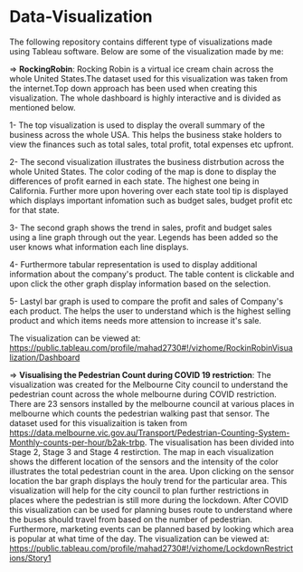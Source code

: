 # Data-Visualization
The following repository contains different type of visualizations made using Tableau software. Below are some of the visualization made by me: 


=> **RockingRobin**: 
Rocking Robin is a virtual ice cream chain across the whole United States.The dataset used for this visualization was taken from the internet.Top down approach has been used when creating this visualization. The whole dashboard is highly interactive and is divided as mentioned below. 

1- The top visualization is used to display the overall summary of the business across the whole USA. This helps the business stake holders to view the finances such as total sales, total profit, total expenses etc  upfront.

2- The second visualization illustrates the business distrbution across the whole United States. The color coding of the map is done to display the differences of profit earned in each state. The highest one being in California. Further more upon hovering over each state tool tip is displayed which displays important infomation such as budget sales, budget profit etc for that state. 

3- The second graph shows the trend in sales, profit and budget sales using a line graph through out the year. Legends has been added so the user knows what information each line displays.

4- Furthermore tabular representation is used to display additional information about the company's product.  The table content is clickable and upon click the other graph display information based on the selection. 

5- Lastyl bar graph is used to compare the profit and sales of Company's each product. The helps the user to understand which is the highest selling product and which items needs more attension to increase it's sale. 

The visualization can be viewed at: https://public.tableau.com/profile/mahad2730#!/vizhome/RockinRobinVisualization/Dashboard

=> **Visualising the Pedestrian Count during COVID 19 restriction**:
The visualization was created for the Melbourne City council to understand the pedestrian count across the whole melbourne during COVID restriction. There are 23 sensors installed by the melbourne council at various places in melbourne which counts the pedestrian walking past that sensor. The dataset used for this visualizaition is taken from https://data.melbourne.vic.gov.au/Transport/Pedestrian-Counting-System-Monthly-counts-per-hour/b2ak-trbp. The visualisation has been divided into Stage 2, Stage 3 and Stage 4 restirction. The map in each visualization shows the different location of the sensors and the intensity of the color illustrates the total pedestrian count in the area. Upon clicking on the sensor location the bar graph displays the houly trend for the particular area. This visualization will help for the city council to plan further restrictions in places where the pedestrian is still more during the lockdown. After COVID this visualization can be used for planning buses route to understand where the buses should travel from based on the number of pedestrian. Furthermore, marketing events can be planned based by looking which area is popular at what time of the day. 
The visualization can be viewed at: https://public.tableau.com/profile/mahad2730#!/vizhome/LockdownRestrictions/Story1

